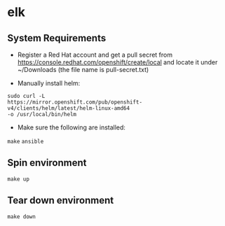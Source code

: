 # elk

## System Requirements

* Register a Red Hat account and get a pull secret from <https://console.redhat.com/openshift/create/local>
 and locate it under ~/Downloads (the file name is pull-secret.txt)

* Manually install helm:

```shell
sudo curl -L
https://mirror.openshift.com/pub/openshift-v4/clients/helm/latest/helm-linux-amd64
-o /usr/local/bin/helm
```

* Make sure the following are installed:

`make`
`ansible`

## Spin environment

```shell
make up
```

## Tear down environment

```shell
make down
```

